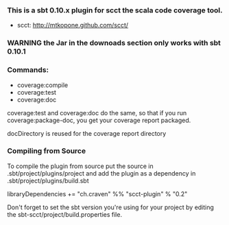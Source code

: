 ### This is a sbt 0.10.x plugin for scct the scala code coverage tool.

* scct: http://mtkopone.github.com/scct/

### WARNING the Jar in the downoads section only works with sbt 0.10.1

### Commands:

* coverage:compile
* coverage:test
* coverage:doc

coverage:test and coverage:doc do the same, so that if you run coverage:package-doc, you get your coverage report packaged.

docDirectory is reused for the coverage report directory

### Compiling from Source

To compile the plugin from source put the source in .sbt/project/plugins/project and add the plugin as a dependency in .sbt/project/plugins/build.sbt

libraryDependencies += "ch.craven" %% "scct-plugin" % "0.2"

Don't forget to set the sbt version you're using for your project by editing the sbt-scct/project/build.properties file.